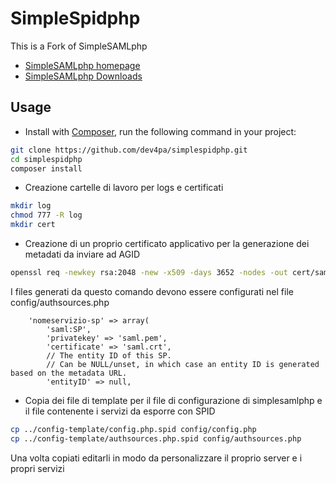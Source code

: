 SimpleSpidphp
=============
This is a Fork of SimpleSAMLphp

* [SimpleSAMLphp homepage](https://simplesamlphp.org)
* [SimpleSAMLphp Downloads](https://simplesamlphp.org/download)

Usage
-----

* Install with [Composer](https://getcomposer.org/doc/00-intro.md), run the following command in your project:

```bash
git clone https://github.com/dev4pa/simplespidphp.git
cd simplespidphp
composer install
```

* Creazione cartelle di lavoro per logs e certificati
```bash
mkdir log
chmod 777 -R log
mkdir cert
```

* Creazione di un proprio certificato applicativo per la generazione dei metadati da inviare ad AGID
```bash
openssl req -newkey rsa:2048 -new -x509 -days 3652 -nodes -out cert/saml.crt -keyout cert/saml.pem
```
I files generati da questo comando devono essere configurati nel file config/authsources.php

```
    'nomeservizio-sp' => array(
        'saml:SP',
        'privatekey' => 'saml.pem',
        'certificate' => 'saml.crt',
        // The entity ID of this SP.
        // Can be NULL/unset, in which case an entity ID is generated based on the metadata URL.
        'entityID' => null,
```


* Copia dei file di template per il file di configurazione di simplesamlphp e il file contenente i servizi da esporre con SPID
```bash
cp ../config-template/config.php.spid config/config.php
cp ../config-template/authsources.php.spid config/authsources.php
```
Una volta copiati editarli in modo da personalizzare il proprio server e i propri servizi

